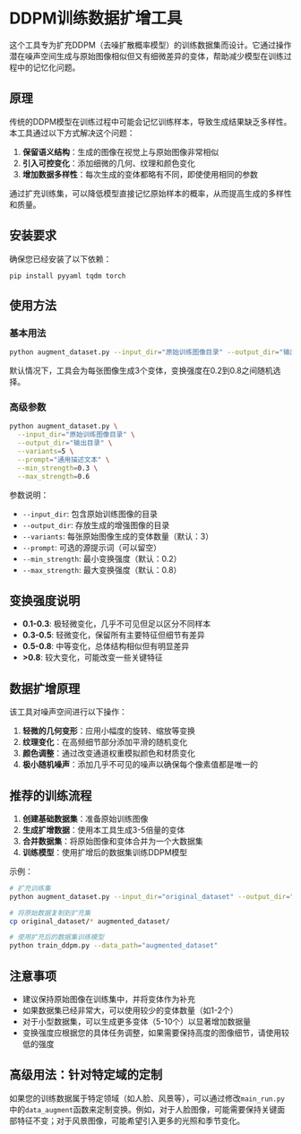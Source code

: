 # DDPM训练数据扩增工具

这个工具专为扩充DDPM（去噪扩散概率模型）的训练数据集而设计。它通过操作潜在噪声空间生成与原始图像相似但又有细微差异的变体，帮助减少模型在训练过程中的记忆化问题。

## 原理

传统的DDPM模型在训练过程中可能会记忆训练样本，导致生成结果缺乏多样性。本工具通过以下方式解决这个问题：

1. **保留语义结构**：生成的图像在视觉上与原始图像非常相似
2. **引入可控变化**：添加细微的几何、纹理和颜色变化
3. **增加数据多样性**：每次生成的变体都略有不同，即使使用相同的参数

通过扩充训练集，可以降低模型直接记忆原始样本的概率，从而提高生成的多样性和质量。

## 安装要求

确保您已经安装了以下依赖：
```
pip install pyyaml tqdm torch
```

## 使用方法

### 基本用法

```bash
python augment_dataset.py --input_dir="原始训练图像目录" --output_dir="输出目录"
```

默认情况下，工具会为每张图像生成3个变体，变换强度在0.2到0.8之间随机选择。

### 高级参数

```bash
python augment_dataset.py \
  --input_dir="原始训练图像目录" \
  --output_dir="输出目录" \
  --variants=5 \
  --prompt="通用描述文本" \
  --min_strength=0.3 \
  --max_strength=0.6
```

参数说明：
- `--input_dir`: 包含原始训练图像的目录
- `--output_dir`: 存放生成的增强图像的目录
- `--variants`: 每张原始图像生成的变体数量（默认：3）
- `--prompt`: 可选的源提示词（可以留空）
- `--min_strength`: 最小变换强度（默认：0.2）
- `--max_strength`: 最大变换强度（默认：0.8）

## 变换强度说明

- **0.1-0.3**: 极轻微变化，几乎不可见但足以区分不同样本
- **0.3-0.5**: 轻微变化，保留所有主要特征但细节有差异
- **0.5-0.8**: 中等变化，总体结构相似但有明显差异
- **>0.8**: 较大变化，可能改变一些关键特征

## 数据扩增原理

该工具对噪声空间进行以下操作：

1. **轻微的几何变形**：应用小幅度的旋转、缩放等变换
2. **纹理变化**：在高频细节部分添加平滑的随机变化
3. **颜色调整**：通过改变通道权重模拟颜色和材质变化
4. **极小随机噪声**：添加几乎不可见的噪声以确保每个像素值都是唯一的

## 推荐的训练流程

1. **创建基础数据集**：准备原始训练图像
2. **生成扩增数据**：使用本工具生成3-5倍量的变体
3. **合并数据集**：将原始图像和变体合并为一个大数据集
4. **训练模型**：使用扩增后的数据集训练DDPM模型

示例：
```bash
# 扩充训练集
python augment_dataset.py --input_dir="original_dataset" --output_dir="augmented_dataset" --variants=4

# 将原始数据复制到扩充集
cp original_dataset/* augmented_dataset/

# 使用扩充后的数据集训练模型
python train_ddpm.py --data_path="augmented_dataset"
```

## 注意事项

- 建议保持原始图像在训练集中，并将变体作为补充
- 如果数据集已经非常大，可以使用较少的变体数量（如1-2个）
- 对于小型数据集，可以生成更多变体（5-10个）以显著增加数据量
- 变换强度应根据您的具体任务调整，如果需要保持高度的图像细节，请使用较低的强度

## 高级用法：针对特定域的定制

如果您的训练数据属于特定领域（如人脸、风景等），可以通过修改`main_run.py`中的`data_augment`函数来定制变换。例如，对于人脸图像，可能需要保持关键面部特征不变；对于风景图像，可能希望引入更多的光照和季节变化。 